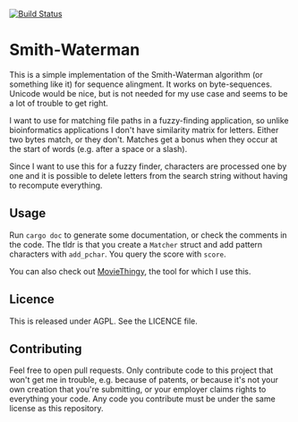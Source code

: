 [![Build Status](https://travis-ci.org/adrianN/smith_waterman.svg?branch=master)](https://travis-ci.org/adrianN/smith_waterman)

Smith-Waterman
==============

This is a simple implementation of the Smith-Waterman algorithm (or something like it) for sequence alingment.
It works on byte-sequences. Unicode would be nice, but is not needed for my use case and seems to be a lot of
trouble to get right.

I want to use for matching file paths in a fuzzy-finding application, so unlike bioinformatics applications I
don't have similarity matrix for letters. Either two bytes match, or they don't. Matches get a bonus when they
occur at the start of words (e.g. after a space or a slash).

Since I want to use this for a fuzzy finder, characters are processed one by one and it is possible to delete 
letters from the search string without having to recompute everything.

Usage
-----

Run `cargo doc` to generate some documentation, or check the comments in the code. The tldr is that you create
a `Matcher` struct and add pattern characters with `add_pchar`. You query the score with `score`.

You can also check out [MovieThingy](https://github.com/adrianN/MovieThingy), the tool for which I use this.

Licence
-------

This is released under AGPL. See the LICENCE file.

Contributing
------------

Feel free to open pull requests. Only contribute code to this project that won't get me in trouble, e.g. because 
of patents, or because it's not your own creation that you're submitting, or your employer claims rights to everything
your code. Any code you contribute must be under the same license as this repository.
